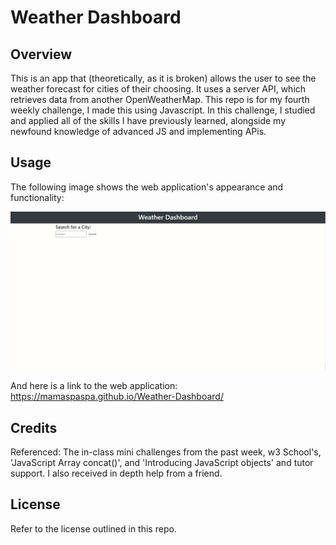 # Weather Dashboard

## Overview
 
This is an app that (theoretically, as it is broken) allows the user to see the weather forecast for cities of their choosing. It uses a server API, which retrieves data from another OpenWeatherMap. This repo is for my fourth weekly challenge, I made this using Javascript. In this challenge, I studied and applied all of the skills I have previously learned, alongside my newfound knowledge of advanced JS and implementing APis.

## Usage

The following image shows the web application's appearance and functionality:

![dashboard-demo](assets/demo.PNG)

And here is a link to the web application: https://mamaspaspa.github.io/Weather-Dashboard/

## Credits

Referenced: The in-class mini challenges from the past week, w3 School's, 'JavaScript Array concat()', and 'Introducing JavaScript objects' and tutor support. I also received in depth help from a friend.

## License

Refer to the license outlined in this repo.
